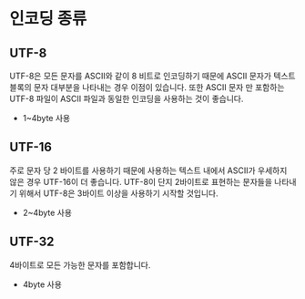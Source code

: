 # 인코딩 종류
## UTF-8
UTF-8은 모든 문자를 ASCII와 같이 8 비트로 인코딩하기 때문에 ASCII 문자가 텍스트 블록의 문자 대부분을 나타내는 경우 이점이 있습니다. 또한 ASCII 문자 만 포함하는 UTF-8 파일이 ASCII 파일과 동일한 인코딩을 사용하는 것이 좋습니다.
* 1~4byte 사용

## UTF-16
주로 문자 당 2 바이트를 사용하기 때문에 사용하는 텍스트 내에서 ASCII가 우세하지 않은 경우 UTF-16이 더 좋습니다.
UTF-8이 단지 2바이트로 표현하는 문자들을 나타내기 위해서 UTF-8은 3바이트 이상을 사용하기 시작할 것입니다.
* 2~4byte 사용

## UTF-32
4바이트로 모든 가능한 문자를 포함합니다. 
* 4byte 사용
